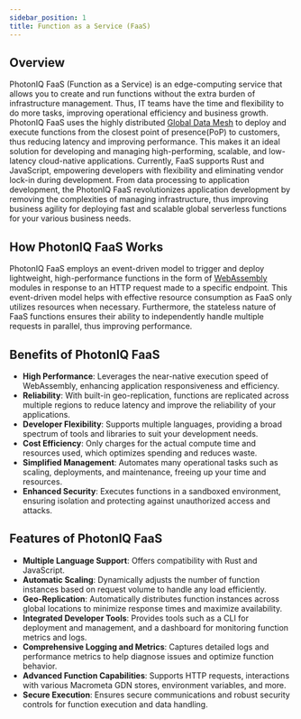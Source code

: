```yaml
---
sidebar_position: 1
title: Function as a Service (FaaS)
---
```


## Overview

PhotonIQ FaaS (Function as a Service) is an edge-computing service that allows you to create and run functions without the extra burden of infrastructure management. Thus, IT teams have the time and flexibility to do more tasks, improving operational efficiency and business growth. 
PhotonIQ FaaS uses the highly distributed [Global Data Mesh](https://www.macrometa.com/platform/global-data-mesh) to deploy and execute functions from the closest point of presence(PoP) to customers, thus reducing latency and improving performance. This makes it an ideal solution for developing and managing high-performing, scalable, and low-latency cloud-native applications. 
Currently, FaaS supports Rust and JavaScript, empowering developers with flexibility and eliminating vendor lock-in during development. 
From data processing to application development, the PhotonIQ FaaS revolutionizes application development by removing the complexities of managing infrastructure, thus improving business agility for deploying fast and scalable global serverless functions for your various business needs.

## How PhotonIQ FaaS Works

PhotonIQ FaaS employs an event-driven model to trigger and deploy lightweight, high-performance functions in the form of [WebAssembly](https://webassembly.org/) modules in response to an HTTP request made to a specific endpoint. 
This event-driven model helps with effective resource consumption as FaaS only utilizes resources when necessary. Furthermore, the stateless nature of FaaS functions ensures their ability to independently handle multiple requests in parallel, thus improving performance. 

## Benefits of PhotonIQ FaaS

- **High Performance**: Leverages the near-native execution speed of WebAssembly, enhancing application responsiveness and efficiency.
- **Reliability**: With built-in geo-replication, functions are replicated across multiple regions to reduce latency and improve the reliability of your applications.
- **Developer Flexibility**: Supports multiple languages, providing a broad spectrum of tools and libraries to suit your development needs.
- **Cost Efficiency**: Only charges for the actual compute time and resources used, which optimizes spending and reduces waste.
- **Simplified Management**: Automates many operational tasks such as scaling, deployments, and maintenance, freeing up your time and resources.
- **Enhanced Security**: Executes functions in a sandboxed environment, ensuring isolation and protecting against unauthorized access and attacks.

## Features of PhotonIQ FaaS

- **Multiple Language Support**: Offers compatibility with Rust and JavaScript.
- **Automatic Scaling**: Dynamically adjusts the number of function instances based on request volume to handle any load efficiently.
- **Geo-Replication**: Automatically distributes function instances across global locations to minimize response times and maximize availability.
- **Integrated Developer Tools**: Provides tools such as a CLI for deployment and management, and a dashboard for monitoring function metrics and logs.
- **Comprehensive Logging and Metrics**: Captures detailed logs and performance metrics to help diagnose issues and optimize function behavior.
- **Advanced Function Capabilities**: Supports HTTP requests, interactions with various Macrometa GDN stores, environment variables, and more.
- **Secure Execution**: Ensures secure communications and robust security controls for function execution and data handling.
